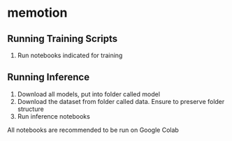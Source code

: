# memotion

## Running Training Scripts
1. Run notebooks indicated for training

## Running Inference
1. Download all models, put into folder called model
2. Download the dataset from folder called data. Ensure to preserve folder structure
3. Run inference notebooks

All notebooks are recommended to be run on Google Colab
